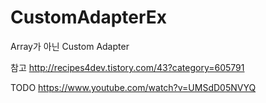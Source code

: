 # CustomAdapterEx

Array가 아닌 Custom Adapter



참고 http://recipes4dev.tistory.com/43?category=605791



TODO https://www.youtube.com/watch?v=UMSdD05NVYQ

